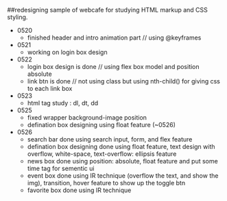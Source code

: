 ##redesigning sample of webcafe for studying HTML markup and CSS styling.

  - 0520 
    - finished header and intro animation part // using @keyframes
  - 0521
    - working on login box design
  - 0522
    - login box design is done // using flex box model and position absolute
    - link btn is done // not using class but using nth-child() for giving css to each link box
  - 0523
    - html tag study : dl, dt, dd 
  - 0525
    - fixed wrapper background-image position
    - defination box designing using float feature (~0526)
  - 0526
    - search bar done using search input, form, and flex feature
    - defination box designing done using float feature, text design with overflow, white-space, text-overflow: ellipsis feature
    - news box done using position: absolute, float feature and put some time tag for sementic ui
    - event box done using IR technique (overflow the text, and show the img), transition, hover feature to show up the toggle btn
    - favorite box done using IR technique
    
